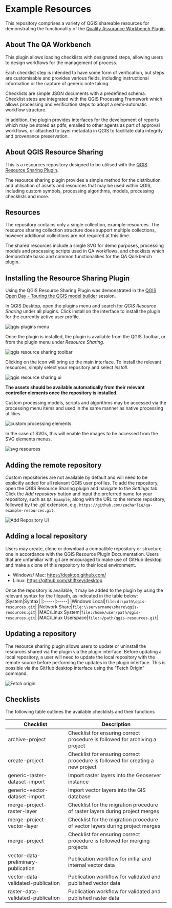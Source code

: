 # Example Resources

This repository comprises a variety of QGIS shareable resources for  demonstrating the functionality of the [Quality Assurance Workbench Plugin](https://github.com/kartoza/qgis_dataset_qa_workbench).

## About The QA Workbench

This plugin allows loading checklists with designated steps, allowing users to design workflows for the management of process.

Each checklist step is intended to have some form of verification, but steps are customisable and provides various fields, including instructional information or the capture of generic note taking.

Checklists are simple JSON documents with a predefined schema. Checklist steps are integrated with the QGIS Processing Framework which allows processing and verification steps to adopt a semi-automatic workflow structure.

In addition, the plugin provides interfaces for the development of reports which may be stored as pdfs, emailed to other agents as part of approval workflows, or attached to layer metadata in QGIS to facilitate data integrity and provenance preservation.

## About QGIS Resource Sharing

This is a resources repository designed to be utilised with the [QGIS Resource Sharing Plugin](http://qgis-contribution.github.io/QGIS-ResourceSharing/).

The resource sharing plugin provides a simple method for the distribution and utilisation of assets and resources that may be used within QGIS, including custom symbols, processing algorithms, models, processing checklists and more.

## Resources

The repository contains only a single collection, example-resources. The resource sharing collection structure does support multiple collections, however additional collections are not required at this time.

The shared resources include a single SVG for demo purposes, processing models and processing scripts used in QA workflows, and checklists which demonstrate basic and common functionalities for the QA Qorkbench plugin.

## Installing the Resource Sharing Plugin

Using the QGIS Resource Sharing Plugin was demonstrated in the [QGIS Open Day - Touring the QGIS model builder](https://www.youtube.com/watch?v=w6Z2bDfDIxw&t=2537s) session.

In QGIS Desktop, open the plugins menu and search for *QGIS Resource Sharing* under all plugins. Click install on the interface to install the plugin for the currently active user profile.

![qgis plugins menu](https://user-images.githubusercontent.com/64078329/96585422-e0980c00-12df-11eb-8252-d84d5bbda4ac.png)

Once the plugin is installed, the plugin is available from the QGIS Toolbar, or from the plugin menu under *Resource Sharing*.

![qgis resource sharing toolbar](https://user-images.githubusercontent.com/64078329/96585653-2ead0f80-12e0-11eb-8be0-4cb9c6ea4874.png)

Clicking on the icon will bring up the main interface. To install the relevant resources, simply select your repository and select *install*.

![qgis resource sharing ui](https://user-images.githubusercontent.com/64078329/96596456-04ae1a00-12ed-11eb-9de5-1fc951dfbee7.png)

**The assets should be available automatically from their relevant controller elements once the repository is installed.**

Custom processing models, scripts and algorithms may be accessed via the processing menu items and used in the same manner as native processing utilities.

![custom processing elements](https://user-images.githubusercontent.com/64078329/129926383-fa366aeb-5920-4408-894e-b5d275c4c0b8.png)

In the case of SVGs, this will enable the images to be accessed from the SVG elements menus.

![svg resources](https://user-images.githubusercontent.com/64078329/96596521-1abbda80-12ed-11eb-9384-6663352f003c.png)

## Adding the remote repository

Custom repositories are not available by default and will need to be explicitly added for all relevant QGIS user profiles. To add the repository, open the QGIS Resource Sharing plugin and navigate to the *Settings* tab. Click the *Add repository* button and input the preferred name for your repository, such as `QA Example`, along with the URL to the remote repository, followed by the *.git* extension, e.g. `https://github.com/zacharlie/qa-example-resources.git`.

![Add Repository UI](https://user-images.githubusercontent.com/64078329/96613217-f963ea00-12fe-11eb-8ae8-b4fd9df2dd2b.png)
## Adding a local repository

Users may create, clone or download a compatible repository or structure one in accordance with the QGIS Resource Plugin Documentation. Users that are unfamiliar with git are encouraged to make use of GitHub desktop and make a clone of this repository to their local environment.

- Windows/ Mac: https://desktop.github.com/
- Linux: https://github.com/shiftkey/desktop

Once the repository is available, it may be added to the plugin by using the relevant syntax for the filepath, as indicated in the table below:
|System|Syntax|
|:-----|:-----|
|Windows Local|`file:d:\path\qgis-resources.git`|
|Network Share|`file:\\servername\share\qgis-resources.git`|
|MAC/Linux System|`file:/home/user/path/qgis-resources.git`|
|MAC/Linux Userspace|`file:~/path/qgis-resources.git`|

## Updating a repository

The resource sharing plugin allows users to update or uninstall the resources shared via the plugin via the plugin interface. Before updating a local repository, a user will need to update the local repository with the remote source before performing the updates in the plugin interface. This is possible via the GitHub desktop interface using the "Fetch Origin" command.

![Fetch origin](https://user-images.githubusercontent.com/64078329/97091008-de63e380-1638-11eb-8641-d57d2ec71af7.png)

## Checklists

The following table outlines the available checklists and their functions

<table>
<thead>
<tr>
<th>Checklist</th>
<th>Description</th>
</tr>
</thead>
<tbody><tr>
<td>archive-project</td>
<td>Checklist for ensuring correct procedure is followed for archiving a project</td>
</tr>
<tr>
<td>create-project</td>
<td>Checklist for ensuring correct procedure is followed for creating a new project</td>
</tr>
<tr>
<td>generic-raster-dataset-import</td>
<td>Import raster layers into the Geoserver instance</td>
</tr>
<tr>
<td>generic-vector-dataset-import</td>
<td>Import vector layers into the GIS database</td>
</tr>
<tr>
<td>merge-project-raster-layer</td>
<td>Checklist for the migration procedure of raster layers during project merges</td>
</tr>
<tr>
<td>merge-project-vector-layer</td>
<td>Checklist for the migration procedure of vector layers during project merges</td>
</tr>
<tr>
<td>merge-project</td>
<td>Checklist for ensuring correct procedure is followed for merging projects</td>
</tr>
<tr>
<td>vector-data-preliminary-publication</td>
<td>Publication workflow for initial and internal vector data</td>
</tr>
<tr>
<td>vector-data-validated-publication</td>
<td>Publication workflow for validated and published vector data</td>
</tr>
<tr>
<td>raster-data-validated-publication</td>
<td>Publication workflow for validated and published raster data</td>
</tr>
</tbody></table>
